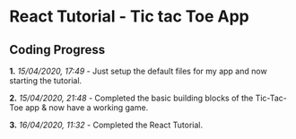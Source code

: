 # React Tutorial - Tic tac Toe App

## Coding Progress
**1.** *15/04/2020, 17:49* - Just setup the default files for my app and now starting the tutorial.

**2.** *15/04/2020, 21:48* - Completed the basic building blocks of the Tic-Tac-Toe app & now have a working game.

**3.** *16/04/2020, 11:32* - Completed the React Tutorial.